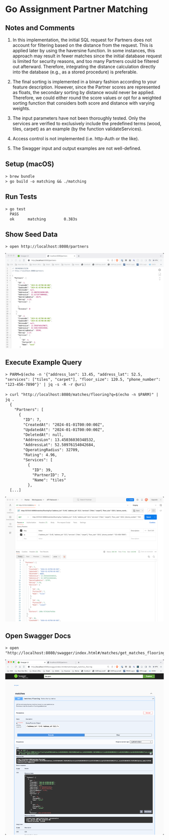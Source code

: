# Go Assignment Partner Matching

## Notes and Comments

1. In this implementation, the initial SQL request for Partners does not account
for filtering based on the distance from the request. This is applied later by
using the haversine function. In some instances, this approach may result in fewer
matches since the initial database request is limited for security reasons, and too
many Partners could be filtered out afterward. Therefore, integrating the distance
calculation directly into the database (e.g., as a stored procedure) is preferable.

2. The final sorting is implemented in a binary fashion according to your feature
description. However, since the Partner scores are represented as floats, the
secondary sorting by distance would never be applied. Therefore, we could either
round the score values or opt for a weighted sorting function that considers both
score and distance with varying weights.

3. The input parameters have not been thoroughly tested. Only the services are
verified to exclusively include the predefined terms (wood, tiles, carpet) as
an example (by the function validateServices).

4. Access control is not implemented (i.e. http-Auth or the like).

5. The Swagger input and output examples are not well-defined.

## Setup (macOS)

    > brew bundle
    > go build -o matching && ./matching

## Run Tests

    > go test
      PASS
      ok      matching        0.383s

## Show Seed Data

    > open http://localhost:8080/partners

![Partner Index](static/partner-index.png)

## Execute Example Query

    > PARM=$(echo -n '{"address_lon": 13.45, "address_lat": 52.5, "services": ["tiles", "carpet"], "floor_size": 120.5, "phone_number": "123-456-7890"}' | jq -s -R -r @uri)

    > curl "http://localhost:8080/matches/flooring?q=$(echo -n $PARM)" | jq .
      {
        "Partners": [
          {
            "ID": 7,
            "CreatedAt": "2024-01-01T00:00:00Z",
            "UpdatedAt": "2024-01-01T00:00:00Z",
            "DeletedAt": null,
            "AddressLon": 13.45036030348532,
            "AddressLat": 52.50976154042684,
            "OperatingRadius": 32709,
            "Rating": 4.96,
            "Services": [
              {
                "ID": 39,
                "PartnerID": 7,
                "Name": "tiles"
              },
      [...]

![Postman Request](static/postman-request.png)

## Open Swagger Docs

    > open "http://localhost:8080/swagger/index.html#/matches/get_matches_flooring"

![Swagger Docs](static/swagger-docs.png)

